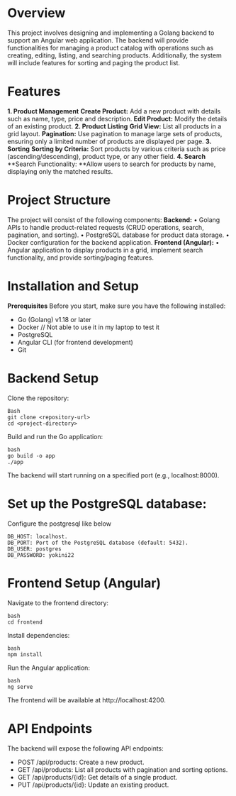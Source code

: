 # Overview
This project involves designing and implementing a Golang backend to support an Angular web application. The backend will provide functionalities for managing a product catalog with operations such as creating, editing, listing, and searching products. Additionally, the system will include features for sorting and paging the product list.

# Features
**1. Product Management**
**Create Product:** Add a new product with details such as name, type, price and  description.
**Edit Product:** Modify the details of an existing product.
**2. Product Listing**
**Grid View:** List all products in a grid layout.
**Pagination:** Use pagination to manage large sets of products, ensuring only a limited number of products are displayed per page.
**3. Sorting**
**Sorting by Criteria:** Sort products by various criteria such as price (ascending/descending), product type, or any other field.
**4. Search**
**Search Functionality: **Allow users to search for products by name, displaying only the matched results.

# Project Structure
The project will consist of the following components:
**Backend:**
•	Golang APIs to handle product-related requests (CRUD operations, search, pagination, and sorting).
•	PostgreSQL database for product data storage.
•	Docker configuration for the backend application.
**Frontend (Angular):**
•	Angular application to display products in a grid, implement search functionality, and provide sorting/paging features.

# Installation and Setup
**Prerequisites**
Before you start, make sure you have the following installed:

-  	Go (Golang) v1.18 or later
-  	Docker  // Not able to use it in my laptop to test it
-  	PostgreSQL 
-  	Angular CLI (for frontend development)
-  	Git 

# Backend Setup
Clone the repository:
```
Bash
git clone <repository-url>
cd <project-directory>
```
Build and run the Go application:
```
bash
go build -o app
./app
```
The backend will start running on a specified port (e.g., localhost:8000).

# Set up the PostgreSQL database:
Configure the postgresql like below
```
DB_HOST: localhost.
DB_PORT: Port of the PostgreSQL database (default: 5432).
DB_USER: postgres
DB_PASSWORD: yokini22
```

# Frontend Setup (Angular)
Navigate to the frontend directory:
```
bash
cd frontend
```
Install dependencies:
```
bash
npm install
```

Run the Angular application:
```
bash
ng serve
```
The frontend will be available at http://localhost:4200.

# API Endpoints
The backend will expose the following API endpoints:

- POST /api/products: Create a new product.
- GET /api/products: List all products with pagination and sorting options.
- GET /api/products/{id}: Get details of a single product.
- PUT /api/products/{id}: Update an existing product.
